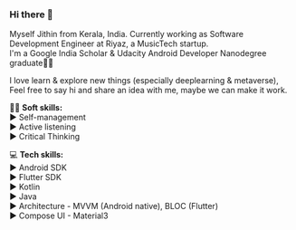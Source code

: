 ### Hi there 👋

Myself Jithin from Kerala, India.
Currently working as Software Development Engineer at Riyaz, a MusicTech startup.<br/>
I'm a Google India Scholar & Udacity Android Developer Nanodegree graduate👨‍🎓

I love learn & explore new things (especially deeplearning & metaverse), Feel free to say hi and share an idea with me, maybe we can make it work.

🤵‍♂️ **Soft skills:**<br/>
► Self-management<br/>
► Active listening<br/>
► Critical Thinking<br/>

💻 **Tech skills:**<br/>
► Android SDK<br/>
► Flutter SDK<br/>
► Kotlin<br/>
► Java<br/>
► Architecture - MVVM (Android native), BLOC (Flutter)<br/>
► Compose UI - Material3
